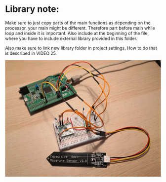 # Library note:

Make sure to just copy parts of the main functions as depending on the processor, your main might be different.
Therefore part before main while loop and inside it is important. Also include at the beginning of the file,
where you have to include external library provided in this folder.

Also make sure to link new library folder in project settings. How to do that is described in VIDEO 25.

![Setup](i2c_configuration.jpg)
